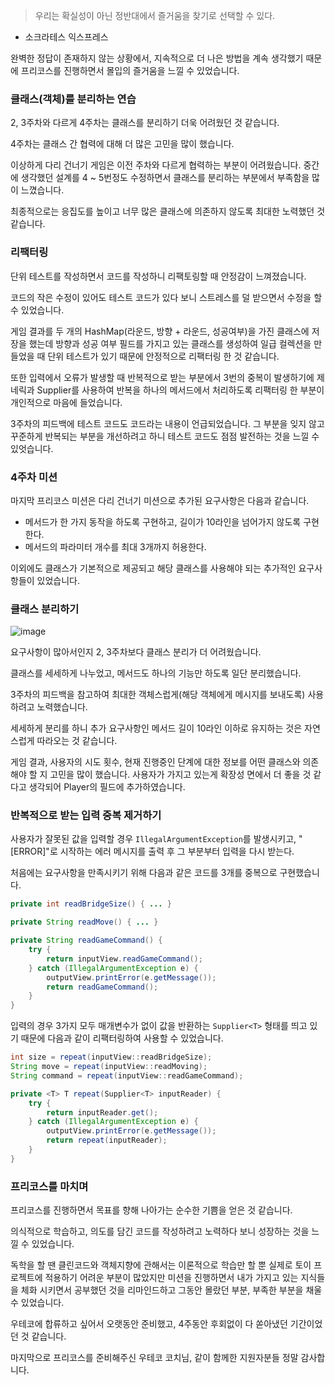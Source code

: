 > 우리는 확실성이 아닌 정반대에서 즐거움을 찾기로 선택할 수 있다.
- 소크라테스 익스프레스
> 

완벽한 정답이 존재하지 않는 상황에서, 지속적으로 더 나은 방법을 계속 생각했기 때문에 프리코스를 진행하면서 몰입의 즐거움을 느낄 수 있었습니다.

### 클래스(객체)를 분리하는 연습

2, 3주차와 다르게 4주차는 클래스를 분리하기 더욱 어려웠던 것 같습니다.

4주차는 클래스 간 협력에 대해 더 많은 고민을 많이 했습니다.

이상하게 다리 건너기 게임은 이전 주차와 다르게 협력하는 부분이 어려웠습니다. 중간에 생각했던 설계를 4 ~ 5번정도 수정하면서 클래스를 분리하는 부분에서 부족함을 많이 느꼈습니다.

최종적으로는 응집도를 높이고 너무 많은 클래스에 의존하지 않도록 최대한 노력했던 것 같습니다.

### 리팩터링

단위 테스트를 작성하면서 코드를 작성하니 리팩토링할 때 안정감이 느껴졌습니다.

코드의 작은 수정이 있어도 테스트 코드가 있다 보니 스트레스를 덜 받으면서 수정을 할 수 있었습니다.

게임 결과를 두 개의 HashMap(라운드, 방향 + 라운드, 성공여부)을 가진 클래스에 저장을 했는데 방향과 성공 여부 필드를 가지고 있는 클래스를 생성하여 일급 컬렉션을 만들었을 때 단위 테스트가 있기 때문에 안정적으로 리팩터링 한 것 같습니다.

또한 입력에서 오류가 발생할 때 반복적으로 받는 부분에서 3번의 중복이 발생하기에 제네릭과 Supplier를 사용하여 반복을 하나의 메서드에서 처리하도록 리팩터링 한 부분이 개인적으로 마음에 들었습니다.

3주차의 피드백에 테스트 코드도 코드라는 내용이 언급되었습니다. 그 부분을 잊지 않고 꾸준하게 반복되는 부분을 개선하려고 하니 테스트 코드도 점점 발전하는 것을 느낄 수 있엇습니다.

### 4주차 미션

마지막 프리코스 미션은 다리 건너기 미션으로 추가된 요구사항은 다음과 같습니다.

- 메서드가 한 가지 동작을 하도록 구현하고, 길이가 10라인을 넘어가지 않도록 구현한다.
- 메서드의 파라미터 개수를 최대 3개까지 허용한다.

이외에도 클래스가 기본적으로 제공되고 해당 클래스를 사용해야 되는 추가적인 요구사항들이 있었습니다.

### 클래스 분리하기

![image](https://user-images.githubusercontent.com/58586537/203298591-c79fa9d7-a670-48d7-8744-fed3aba0e9fd.png)

요구사항이 많아서인지 2, 3주차보다 클래스 분리가 더 어려웠습니다.

클래스를 세세하게 나누었고, 메서드도 하나의 기능만 하도록 일단 분리했습니다.

3주차의 피드백을 참고하여 최대한 객체스럽게(해당 객체에게 메시지를 보내도록) 사용하려고 노력했습니다.

세세하게 분리를 하니 추가 요구사항인 메서드 길이 10라인 이하로 유지하는 것은 자연스럽게 따라오는 것 같습니다. 

게임 결과, 사용자의 시도 횟수, 현재 진행중인 단계에 대한 정보를 어떤 클래스와 의존해야 할 지 고민을 많이 했습니다. 사용자가 가지고 있는게 확장성 면에서 더 좋을 것 같다고 생각되어 Player의 필드에 추가하였습니다.

### 반복적으로 받는 입력 중복 제거하기

사용자가 잘못된 값을 입력할 경우 `IllegalArgumentException`를 발생시키고, "[ERROR]"로 시작하는 에러 메시지를 출력 후 그 부분부터 입력을 다시 받는다.

처음에는 요구사항을 만족시키기 위해 다음과 같은 코드를 3개를 중복으로 구현했습니다.

```java
private int readBridgeSize() { ... }

private String readMove() { ... }

private String readGameCommand() {
    try {
        return inputView.readGameCommand();
    } catch (IllegalArgumentException e) {
        outputView.printError(e.getMessage());
        return readGameCommand();
    }
}
```

입력의 경우 3가지 모두 매개변수가 없이 값을 반환하는 `Supplier<T>` 형태를 띄고 있기 때문에 다음과 같이 리팩터링하여 사용할 수 있었습니다.

```java
int size = repeat(inputView::readBridgeSize);
String move = repeat(inputView::readMoving);
String command = repeat(inputView::readGameCommand);

private <T> T repeat(Supplier<T> inputReader) {
    try {
        return inputReader.get();
    } catch (IllegalArgumentException e) {
        outputView.printError(e.getMessage());
        return repeat(inputReader);
    }
}
```

### 프리코스를 마치며

프리코스를 진행하면서 목표를 향해 나아가는 순수한 기쁨을 얻은 것 같습니다.

의식적으로 학습하고, 의도를 담긴 코드를 작성하려고 노력하다 보니 성장하는 것을 느낄 수 있었습니다.

독학을 할 땐 클린코드와 객체지향에 관해서는 이론적으로 학습만 할 뿐 실제로 토이 프로젝트에 적용하기 어려운 부분이 많았지만 미션을 진행하면서 내가 가지고 있는 지식들을 체화 시키면서 공부했던 것을 리마인드하고 그동안 몰랐던 부분, 부족한 부분을 채울 수 있었습니다.

우테코에 합류하고 싶어서 오랫동안 준비했고, 4주동안 후회없이 다 쏟아냈던 기간이었던 것 같습니다.

마지막으로 프리코스를 준비해주신 우테코 코치님, 같이 함께한 지원자분들 정말 감사합니다.